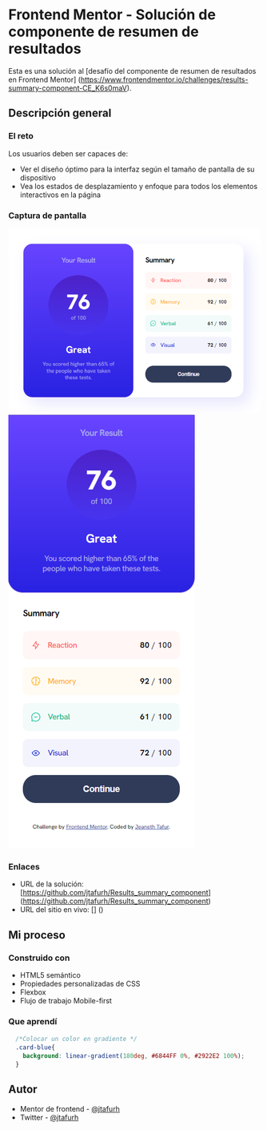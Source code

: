 # Frontend Mentor - Solución de componente de resumen de resultados

Esta es una solución al [desafío del componente de resumen de resultados en Frontend Mentor] (https://www.frontendmentor.io/challenges/results-summary-component-CE_K6s0maV). 


## Descripción general

### El reto

Los usuarios deben ser capaces de:

- Ver el diseño óptimo para la interfaz según el tamaño de pantalla de su dispositivo
- Vea los estados de desplazamiento y enfoque para todos los elementos interactivos en la página

### Captura de pantalla

![](/1_results-summary-component-main/capturas/desktop.png)
![](/1_results-summary-component-main/capturas/mobile.png)

### Enlaces

- URL de la solución: [https://github.com/jtafurh/Results_summary_component] (https://github.com/jtafurh/Results_summary_component)
- URL del sitio en vivo: [] ()

## Mi proceso

### Construido con

- HTML5 semántico
- Propiedades personalizadas de CSS
- Flexbox
- Flujo de trabajo Mobile-first


### Que aprendí

```css
  /*Colocar un color en gradiente */
  .card-blue{
    background: linear-gradient(180deg, #6844FF 0%, #2922E2 100%);
  }
```

## Autor

- Mentor de frontend - [@jtafurh](https://www.frontendmentor.io/profile/jtafurh)
- Twitter - [@jtafurh](https://www.twitter.com/jtafurh)
